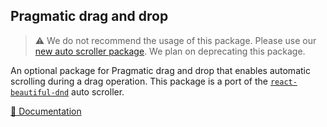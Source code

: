 ## Pragmatic drag and drop

> ⚠️ We do not recommend the usage of this package. Please use our [new auto scroller package](../auto-scroll). We plan on deprecating this package.

An optional package for Pragmatic drag and drop that enables automatic scrolling during a drag operation. This package is a port of the [`react-beautiful-dnd`](https://github.com/atlassian/react-beautiful-dnd) auto scroller.

[📖 Documentation](https://atlassian.design/components/pragmatic-drag-and-drop/)
